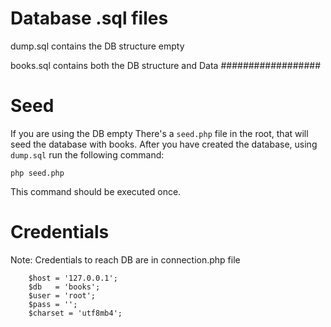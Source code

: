 # Database .sql files

dump.sql contains the DB structure empty

books.sql contains both the DB structure and Data
##################
# Seed
If you are using the DB empty
There's a `seed.php` file in the root, that will seed the database with books.
After you have created the database, using `dump.sql` run the following command:
```
php seed.php
```
This command should be executed once. 

# Credentials 

Note: Credentials to reach DB are in connection.php file 

		$host = '127.0.0.1';
		$db   = 'books';
		$user = 'root';
		$pass = '';
		$charset = 'utf8mb4';
